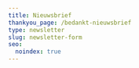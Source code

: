 ```yaml
---
title: Nieuwsbrief
thankyou_page: /bedankt-nieuwsbrief
type: newsletter
slug: newsletter-form
seo:
  noindex: true
---
```

